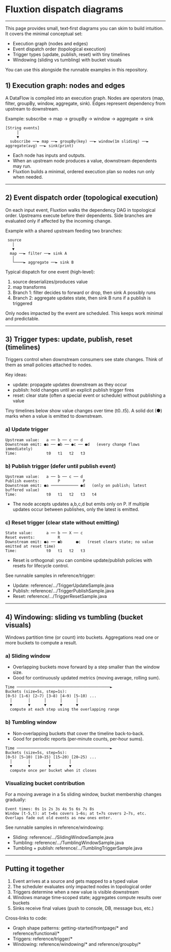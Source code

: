 # Fluxtion dispatch diagrams
---

This page provides small, text‑first diagrams you can skim to build intuition.
It covers the minimal conceptual set:

- Execution graph (nodes and edges)
- Event dispatch order (topological execution)
- Trigger types (update, publish, reset) with tiny timelines
- Windowing (sliding vs tumbling) with bucket visuals

You can use this alongside the runnable examples in this repository.

## 1) Execution graph: nodes and edges

A DataFlow is compiled into an execution graph. Nodes are operators (map, filter, groupBy, window, aggregate, sink).
Edges represent dependency from upstream to downstream.

Example: subscribe → map → groupBy → window → aggregate → sink

```
[String events]
     │
     ▼
  subscribe ──► map ──► groupBy(key) ──► window(1m sliding) ──► aggregate(avg) ──► sink(print)
```

- Each node has inputs and outputs.
- When an upstream node produces a value, downstream dependents may run.
- Fluxtion builds a minimal, ordered execution plan so nodes run only when needed.

---

## 2) Event dispatch order (topological execution)

On each input event, Fluxtion walks the dependency DAG in topological order. Upstreams execute before their dependents.
Side branches are evaluated only if affected by the incoming change.

Example with a shared upstream feeding two branches:

```
 source
   │
   ▼
  map ──► filter ──► sink A
   │
   └────► aggregate ──► sink B
```

Typical dispatch for one event (high‑level):

1. source deserializes/produces value
1. map transforms
1. Branch 1: filter decides to forward or drop, then sink A possibly runs
1. Branch 2: aggregate updates state, then sink B runs if a publish is triggered

Only nodes impacted by the event are scheduled. This keeps work minimal and predictable.

---

## 3) Trigger types: update, publish, reset (timelines)

Triggers control when downstream consumers see state changes. Think of them as small policies attached to nodes.

Key ideas:

- update: propagate updates downstream as they occur
- publish: hold changes until an explicit publish trigger fires
- reset: clear state (often a special event or schedule) without publishing a value

Tiny timelines below show value changes over time (t0..t5). A solid dot (●) marks when a value is emitted to downstream.

### a) Update trigger

```
Upstream value:   a ── b ── c ── d
Downstream emit: ●a ── ●b ── ●c ── ●d   (every change flows immediately)
Time:             t0   t1   t2   t3
```

### b) Publish trigger (defer until publish event)

```
Upstream value:   a ── b ── c ── d
Publish events:        P          P
Downstream emit: ●a ──────────── ●d   (only on publish; latest buffered value)
Time:             t0   t1   t2   t3   t4
```

- The node accepts updates a,b,c,d but emits only on P. If multiple updates occur between publishes, only the latest is
  emitted.

### c) Reset trigger (clear state without emitting)

```
State value:      a ── b ── X ── c
Reset events:          R
Downstream emit: ●a ── ●b      ●c   (reset clears state; no value emitted at reset time)
Time:             t0   t1   t2   t3
```

- Reset is orthogonal: you can combine update/publish policies with resets for lifecycle control.

See runnable samples in reference/trigger:

- Update: reference/.../TriggerUpdateSample.java
- Publish: reference/.../TriggerPublishSample.java
- Reset: reference/.../TriggerResetSample.java

---

## 4) Windowing: sliding vs tumbling (bucket visuals)

Windows partition time (or count) into buckets. Aggregations read one or more buckets to compute a result.

### a) Sliding window

- Overlapping buckets move forward by a step smaller than the window size.
- Good for continuously updated metrics (moving average, rolling sum).

```
Time ─────────────────────────────────────────►
Buckets (size=5s, step=1s):
[0–5) [1–6) [2–7) [3–8) [4–9) [5–10) ...
  │       │      │      │      │
  ▼       ▼      ▼      ▼      ▼
  compute at each step using the overlapping range
```

### b) Tumbling window

- Non‑overlapping buckets that cover the timeline back‑to‑back.
- Good for periodic reports (per‑minute counts, per‑hour sums).

```
Time ─────────────────────────────────────────►
Buckets (size=5s, step=5s):
[0–5) [5–10) [10–15) [15–20) [20–25) ...
  │       │        │        │
  ▼       ▼        ▼        ▼
  compute once per bucket when it closes
```

### Visualizing bucket contribution

For a moving average in a 5s sliding window, bucket membership changes gradually:

```
Event times: 0s 1s 2s 3s 4s 5s 6s 7s 8s
Window [t-5,t): at t=6s covers 1–6s; at t=7s covers 2–7s, etc.
Overlaps fade out old events as new ones enter.
```

See runnable samples in reference/windowing:

- Sliding: reference/.../SlidingWindowSample.java
- Tumbling: reference/.../TumblingWindowSample.java
- Tumbling + publish: reference/.../TumblingTriggerSample.java

---

## Putting it together


1. Event arrives at a source and gets mapped to a typed value
1. The scheduler evaluates only impacted nodes in topological order
1. Triggers determine when a new value is visible downstream
1. Windows manage time‑scoped state; aggregates compute results over buckets
1. Sinks receive final values (push to console, DB, message bus, etc.)

Cross‑links to code:

- Graph shape patterns: getting-started/frontpage/* and reference/functional/*
- Triggers: reference/trigger/*
- Windowing: reference/windowing/* and reference/groupby/*
